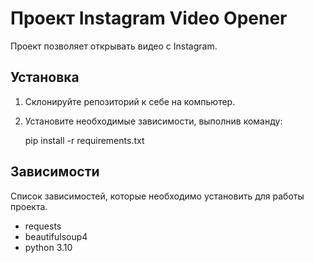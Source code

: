 # Проект Instagram Video Opener

Проект позволяет открывать видео с Instagram.

## Установка

1. Склонируйте репозиторий к себе на компьютер.
2. Установите необходимые зависимости, выполнив команду:
   
   pip install -r requirements.txt


## Зависимости

Список зависимостей, которые необходимо установить для работы проекта.

- requests
- beautifulsoup4
- python 3.10

